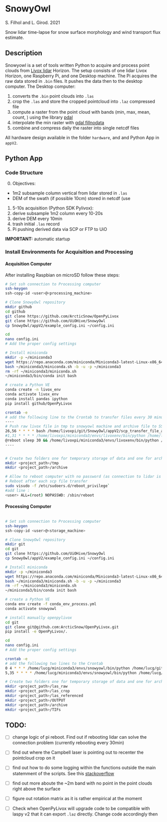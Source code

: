 # SnowyOwl
S. Filhol and L.  Girod. 2021

Snow lidar time-lapse for snow surface morphology and wind transport flux estimate.

## Description
Snowyowl is a set of tools written Python to acquire and process point clouds from [Livox lidar](https://www.livoxtech.com/horizon) Horizon. The setup consists of one lidar Livox Horizon, one Raspberry Pi, and one Desktop machine. The Pi acquires the raw data stored in `.bin` files. It pushes the data then to the desktop computer. The Desktop computer:
1. converts the `.bin` point clouds into `.las`
2. crop the `.las` and store the cropped pointcloud into `.laz` compressed file
3. compute a raster from the point cloud with bands (min, max, mean, count, ) using the library [pdal](https://pdal.io)
4. interpolate the min raster with [gdal fillnodata](https://gdal.org/programs/gdal_fillnodata.html)
5. combine and compress daily the raster into single netcdf files

All hardware design available in the folder `hardware`, and and Python App in `appV2`.


## Python App

### Code Structure

0. Objectives:
  - 1m2 subsample column vertical from lidar stored in `.las`
  - DEM of the swath (if possible 10cm) stored in netcdf (use
1. 5-10s acquisition (Python SDK Pylivox):
2. derive subsample 1m2 column every 10-20s
3. derive DEM every 10min
4. trash initial `.las` record
5. Pi pushing derived data via SCP or FTP to UiO

**IMPORTANT:** automatic startup

### Install Environments for Acquisition and Processing

#### Acquisition Computer
After installing Raspbian on microSD follow these steps:
```sh
# Set ssh connection to Processing computer
ssh-keygen
ssh-copy-id <user>@<processing_machine>

# Clone SnowyOwl repository
mkdir github
cd github
git clone https://github.com/ArcticSnow/OpenPyLivox
git clone https://github.com/UiOHive/SnowyOwl
cp SnowyOwl/appV2/example_config.ini ~/config.ini

cd
nano config.ini
# Add the proper config settings

# Install miniconda
mkdir -p ~/miniconda3
wget https://repo.anaconda.com/miniconda/Miniconda3-latest-Linux-x86_64.sh -O ~/miniconda3/miniconda.sh
bash ~/miniconda3/miniconda.sh -b -u -p ~/miniconda3
rm -rf ~/miniconda3/miniconda.sh
~/miniconda3/bin/conda init bash

# create a Python VE
conda create -n livox_env
conda activate livox_env
conda install pandas ipython
pip install github/OpenPyLivox

crontab -e
# add the following line to the Crontab to transfer files every 30 minutes:
----
# Push raw livox file in tmp to snowyowl machine and archive file to SSD
26,56 * * * * bash /home/livoxpi/git/SnowyOwl/appV2/scp_transfer_file_acq2proc.sh
#1,31 * * * * /home/livoxpi/miniconda3/envs/livoxenv/bin/python /home/livoxpi/git/SnowyOwl/appV2/acquisition.py -cf /home/livoxpi/config.ini
@reboot sleep 30 && /home/livoxpi/miniconda3/envs/livoxenv/bin/python /home/livoxpi/git/SnowyOwl/appV2/acquisition.py -cf /home/livoxpi/config.ini
----


# Create two folders one for temporary storage of data and one for archiving
mkdir <project_path>/tmp
mkdir <project_path>/archive

# Allow to reboot computer with no password (as connection to lidar is unstable after couple hours)
# Reboot after each scp file transfer
sudo visudo -f /etc/sudoers.d/reboot_privilege`
#add line : 
<user> ALL=(root) NOPASSWD: /sbin/reboot
```

#### Processing Computer
```sh

# Set ssh connection to Processing computer
ssh-keygen
ssh-copy-id <user>@<storage_machine>

# Clone SnowyOwl repository
mkdir git
cd git
git clone https://github.com/UiOHive/SnowyOwl
cp SnowyOwl/appV2/example_config.ini ~/config.ini

# Install miniconda
mkdir -p ~/miniconda3
wget https://repo.anaconda.com/miniconda/Miniconda3-latest-Linux-x86_64.sh -O ~/miniconda3/miniconda.sh
bash ~/miniconda3/miniconda.sh -b -u -p ~/miniconda3
rm -rf ~/miniconda3/miniconda.sh
~/miniconda3/bin/conda init bash

# create a Python VE
conda env create -f conda_env_process.yml
conda activate snowyowl

# install manually openpylivox
cd git
git clone git@github.com:ArcticSnow/OpenPyLivox.git
pip install -e OpenPyLivox/.

cd
nano config.ini
# Add the proper config settings

crontab -e
# add the following two lines to the Crontab
0 4 * * * /home/lucg/miniconda3/envs/snowyowl/bin/python /home/lucg/git/SnowyOwl/appV2/geotiff2netcdf.py -cf /home/lucg/config.ini
5,35 * * * * /home/lucg/miniconda3/envs/snowyowl/bin/python /home/lucg/git/SnowyOwl/appV2/process_pcl.py -cf /home/lucg/config.ini

# Create two folders one for temporary storage of data and one for archiving
mkdir <project_path>/las_raw
mkdir <project_path>/las_crop
mkdir <project_path>/las_referenced
mkdir <project_path>/OUTPUT
mkdir <project_path>/archive
mkdir <project_path>/TIFs

```


## TODO:
- [ ] change logic of pi reboot. Find out if rebooting lidar can solve the connection problem (currently rebooting every 30min)
- [ ] find out where the Campbell laser is pointing out to recenter the pointcloud crop on it
- [ ] find out how to do some logging within the functions outside the main statemment of the scripts. See this [stackoverflow](https://stackoverflow.com/questions/5974273/python-avoid-passing-logger-reference-between-functions#5974391)
- [ ] find out more aboute the ~2m band with no point in the point clouds right above the surface
- [ ] figure out rotation matrix as it is rather empirical at the moment
- [ ] Check when OpenPyLivox will upgrade code to be compatible with laspy v2 that it can export `.laz` directly. Change code accordingly then


    

